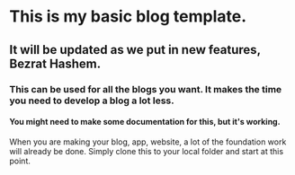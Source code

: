 # This is my basic blog template. 

## It will be updated as we put in new features, Bezrat Hashem. 

### This can be used for all the blogs you want. It makes the time you need to develop a blog a lot less. 

#### You might need to make some documentation for this, but it's working. 

When you are making your blog, app, website, a lot of the foundation work will already be done. 
Simply clone this to your local folder and start at this point. 



